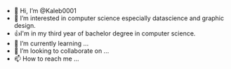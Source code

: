 - 👋 Hi, I’m @Kaleb0001
- 👀 I’m interested in  computer science especially datascience and graphic design.
- 👍I'm in my third year of bachelor degree in computer science.
- 🌱 I’m currently learning ...
- 💞️ I’m looking to collaborate on ...
- 📫 How to reach me ...
<!---
Kaleb0001/Kaleb0001 is a ✨ special ✨ repository because its `README.md` (this file) appears on your GitHub profile.
You can click the Preview link to take a look at your changes.
--->
